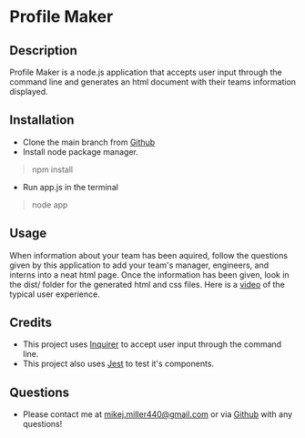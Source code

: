 # Profile Maker
## Description
Profile Maker is a node.js application that accepts user input through the command line and generates an html document with their teams information displayed.

## Installation
* Clone the main branch from [Github](https://github.com/mimi5930/Team-Profile-Generator)
* Install node package manager.
> npm install
* Run app.js in the terminal
> node app

## Usage
When information about your team has been aquired, follow the questions given by this application to add your team's manager, engineers, and interns into a neat html page. Once the information has been given, look in the dist/ folder for the generated html and css files. Here is a [video](https://watch.screencastify.com/v/4vuDOfIQpLq65977A8vG) of the typical user experience.

## Credits
* This project uses [Inquirer](https://www.npmjs.com/package/inquirer) to accept user input through the command line.
* This project also uses [Jest](https://jestjs.io/) to test it's components.

## Questions
* Please contact me at mikej.miller440@gmail.com or via [Github](https://github.com/mimi5930) with any questions!